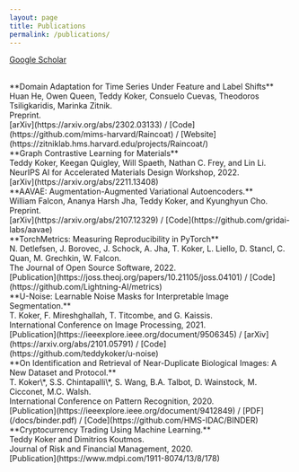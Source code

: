 ```yaml
---
layout: page
title: Publications
permalink: /publications/
---
```


[Google Scholar](https://scholar.google.com/citations?user=br990A8AAAAJ&hl=en)

<br>
**Domain Adaptation for Time Series Under Feature and Label Shifts**<br>
Huan He, Owen Queen, Teddy Koker, Consuelo Cuevas, Theodoros Tsiligkaridis, Marinka Zitnik.<br>
Preprint.<br>
[arXiv](https://arxiv.org/abs/2302.03133) / [Code](https://github.com/mims-harvard/Raincoat) / [Website](https://zitniklab.hms.harvard.edu/projects/Raincoat/)

<br>
**Graph Contrastive Learning for Materials**<br>
Teddy Koker, Keegan Quigley, Will Spaeth, Nathan C. Frey, and Lin Li.<br>
NeurIPS AI for Accelerated Materials Design Workshop, 2022.<br>
[arXiv](https://arxiv.org/abs/2211.13408)

<br>
**AAVAE: Augmentation-Augmented Variational Autoencoders.**<br>
William Falcon, Ananya Harsh Jha, Teddy Koker, and Kyunghyun Cho.<br>
Preprint.<br>
[arXiv](https://arxiv.org/abs/2107.12329) / [Code](https://github.com/gridai-labs/aavae)

<br>
**TorchMetrics: Measuring Reproducibility in PyTorch**<br>
N. Detlefsen, J. Borovec, J. Schock, A. Jha, T. Koker, L. Liello, D. Stancl, C. Quan, M. Grechkin, W. Falcon. <br>
The Journal of Open Source Software, 2022.<br>
[Publication](https://joss.theoj.org/papers/10.21105/joss.04101) / [Code](https://github.com/Lightning-AI/metrics)


<br>
**U-Noise: Learnable Noise Masks for Interpretable Image Segmentation.**<br>
T. Koker, F. Mireshghallah, T. Titcombe, and G. Kaissis.<br>
International Conference on Image Processing, 2021.<br>
[Publication](https://ieeexplore.ieee.org/document/9506345) / [arXiv](https://arxiv.org/abs/2101.05791) / [Code](https://github.com/teddykoker/u-noise)

<br>
**On Identification and Retrieval of Near-Duplicate Biological Images: A New Dataset and Protocol.**<br>
T. Koker\*, S.S. Chintapalli\*, S. Wang, B.A. Talbot, D. Wainstock, M. Cicconet, M.C. Walsh.<br>
International Conference on Pattern Recognition, 2020.<br>
[Publication](https://ieeexplore.ieee.org/document/9412849) / [PDF](/docs/binder.pdf) / [Code](https://github.com/HMS-IDAC/BINDER)


<br>
**Cryptocurrency Trading Using Machine Learning.**<br>
Teddy Koker and Dimitrios Koutmos.<br>
Journal of Risk and Financial Management, 2020.<br>
[Publication](https://www.mdpi.com/1911-8074/13/8/178)